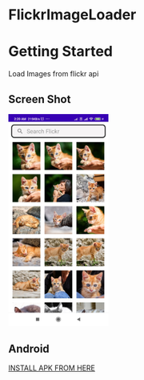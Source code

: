 # FlickrImageLoader

# Getting Started

Load Images from flickr api 

## Screen Shot
<img src="https://github.com/ashok9585803037/FlickrImageLoader/blob/main/Screenshot_2021-06-21-02-20-21-425_com.xome.flickrloader.jpg" width="200">


## Android
  [INSTALL APK FROM HERE](https://github.com/ashok9585803037/FlickrImageLoader/blob/main/apkfile/xome_flickr.apk)
